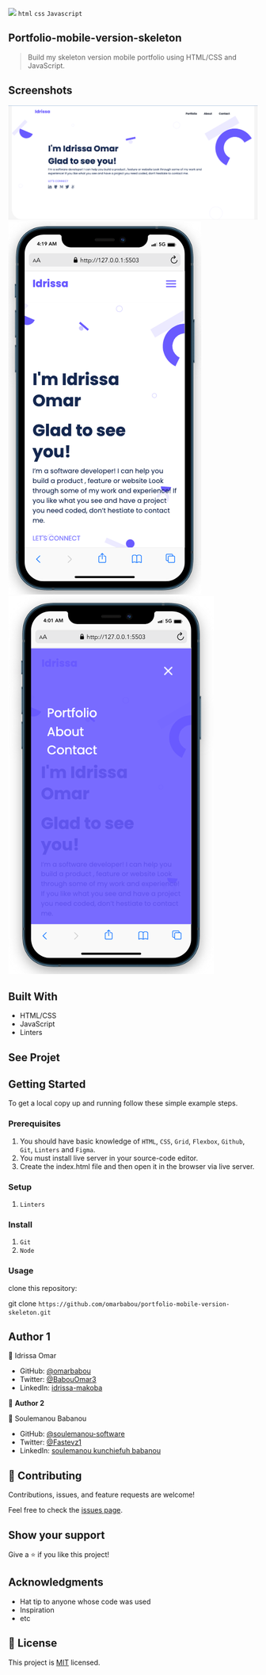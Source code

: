 ![](https://img.shields.io/badge/Microverse-blueviolet) `html` `css` `Javascript`

## Portfolio-mobile-version-skeleton

> Build my skeleton version mobile portfolio using HTML/CSS and JavaScript.

## Screenshots

![screenshot](./img/dport.png)
![screenshot](./img/pmob-1.png)
![screenshot](./img/pmob.png)


## Built With

- HTML/CSS
- JavaScript
- Linters

## See Projet

[](https://idrissa-omar-portfolio.netlify.app/)

## Getting Started

To get a local copy up and running follow these simple example steps.

### Prerequisites

1. You should have basic knowledge of `HTML`, `CSS`, `Grid`, `Flexbox`, `Github`, `Git`, `Linters` and `Figma`.
2. You must install live server in your source-code editor.
3. Create the index.html file and then open it in the browser via live server.

### Setup

1. `Linters`

### Install

1. `Git`
1. `Node`

### Usage

clone this repository:

git clone `https://github.com/omarbabou/portfolio-mobile-version-skeleton.git`

## Author 1

👤 Idrissa Omar

- GitHub: [@omarbabou](https://github.com/omarbabou)
- Twitter: [@BabouOmar3](https://twitter.com/BabouOmar3/photo)
- LinkedIn: [idrissa-makoba](https://www.linkedin.com/in/idrissa-makoba-b5b906205/)

👤 **Author 2**

👤 Soulemanou Babanou

- GitHub: [@soulemanou-software](https://github.com/soulemanou-software)
- Twitter: [@Fastevz1](https://twitter.com/Fastevz1)
- LinkedIn: [soulemanou kunchiefuh babanou](https://www.linkedin.com/in/soulemanou-kunchiefuh-babanou-454099196)

## 🤝 Contributing

Contributions, issues, and feature requests are welcome!

Feel free to check the [issues page](../../issues/).

## Show your support

Give a ⭐️ if you like this project!

## Acknowledgments

- Hat tip to anyone whose code was used
- Inspiration
- etc

## 📝 License

This project is [MIT](./MIT.md) licensed.

